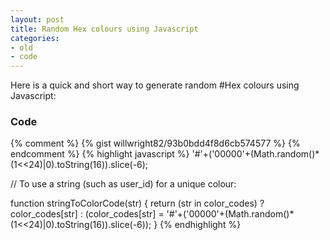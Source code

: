 ```yaml
---
layout: post
title: Random Hex colours using Javascript
categories:
- old
- code
---
```


Here is a quick and short way to generate random #Hex colours using Javascript:

### Code
{% comment %}
{% gist willwright82/93b0bdd4f8d6cb574577 %}
{% endcomment %}
{% highlight javascript %}
'#'+('00000'+(Math.random()*(1<<24)|0).toString(16)).slice(-6);

// To use a string (such as user_id) for a unique colour:

function stringToColorCode(str) {
    return (str in color_codes) ? color_codes[str] : (color_codes[str] = '#'+('00000'+(Math.random()*(1<<24)|0).toString(16)).slice(-6));
}
{% endhighlight %}
